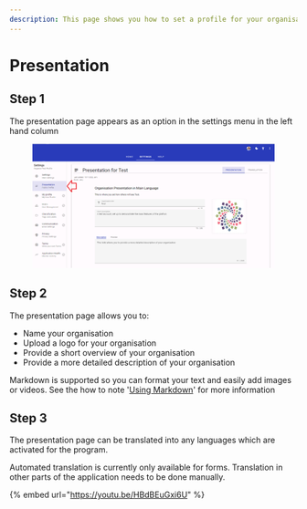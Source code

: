 ```yaml
---
description: This page shows you how to set a profile for your organisation on the platform    
---
```


# Presentation

## Step 1

The presentation page appears as an option in the settings menu in the left hand column

<figure><img src="../../.gitbook/assets/image (30).png" alt=""><figcaption></figcaption></figure>

## Step 2

The presentation page allows you to:

* Name your organisation
* Upload a logo for your organisation
* Provide a short overview of your organisation
* Provide a more detailed description of your organisation

Markdown is supported so you can format your text and easily add images or videos.  See the how to note '[Using Markdown](../survey-app/form-editor/introduction-to-markdown.md)' for more information

## Step 3

The presentation page can be translated into any languages which are activated for the program.

Automated translation is currently only available for forms.  Translation in other parts of the application needs to be done manually.

{% embed url="https://youtu.be/HBdBEuGxi6U" %}
